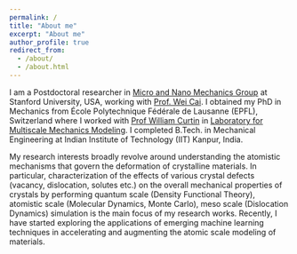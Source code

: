 ```yaml
---
permalink: /
title: "About me"
excerpt: "About me"
author_profile: true
redirect_from: 
  - /about/
  - /about.html
---
```


I am a Postdoctoral researcher in [Micro and Nano Mechanics Group](https://micronano.stanford.edu/) at Stanford University, USA, working with [Prof. Wei Cai](https://web.stanford.edu/~caiwei/). I obtained my PhD in Mechanics from École Polytechnique Fédérale de Lausanne (EPFL), Switzerland where I worked with [Prof William Curtin](https://people.epfl.ch/william.curtin?lang=en) in [Laboratory for Multiscale Mechanics Modeling](https://lammm.epfl.ch/). I completed B.Tech. in Mechanical Engineering at Indian Institute of Technology (IIT) Kanpur, India.  

My research interests broadly revolve around understanding the atomistic mechanisms that govern the deformation of crystalline materials. In particular, characterization of the effects of various crystal defects (vacancy, dislocation, solutes etc.) on the overall mechanical properties of crystals by performing quantum scale (Density Functional Theory), atomistic scale (Molecular Dynamics, Monte Carlo), meso scale (Dislocation Dynamics) simulation is the main focus of my research works. Recently, I have started exploring the applications of emerging machine learning techniques in accelerating and augmenting the atomic scale modeling of materials.


<!-- [<img src="https://library.sfsu.edu/sites/default/files/google-scholar.png" alt="drawing" width="200"/>](https://scholar.google.ch/citations?user=ujjgd08AAAAJ&hl=en) -->
